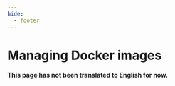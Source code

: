 ```yaml
---
hide:
  - footer
---
```


# Managing Docker images

#### This page has not been translated to English for now.
